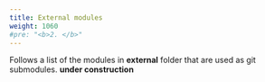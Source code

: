 ```yaml
---
title: External modules
weight: 1060
#pre: "<b>2. </b>"
---
```


Follows a list of the modules in **external** folder that are used as git submodules.
**under construction**
